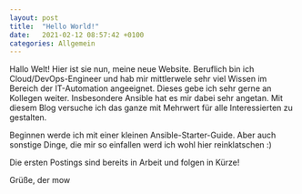 ```yaml
---
layout: post
title:  "Hello World!"
date:   2021-02-12 08:57:42 +0100
categories: Allgemein
---
```


Hallo Welt! Hier ist sie nun, meine neue Website. Beruflich bin ich Cloud/DevOps-Engineer und hab mir mittlerwele sehr viel Wissen im Bereich der IT-Automation angeeignet. Dieses
gebe ich sehr gerne an Kollegen weiter. Insbesondere Ansible hat es mir dabei sehr angetan. Mit diesem Blog versuche ich das ganze mit Mehrwert für alle Interessierten zu gestalten.

Beginnen werde ich mit einer kleinen Ansible-Starter-Guide. Aber auch sonstige Dinge, die mir so einfallen werd ich wohl hier reinklatschen :)

Die ersten Postings sind bereits in Arbeit und folgen in Kürze!

Grüße,
der mow

[jekyll-docs]: https://jekyllrb.com/docs/home
[jekyll-gh]:   https://github.com/jekyll/jekyll
[jekyll-talk]: https://talk.jekyllrb.com/
